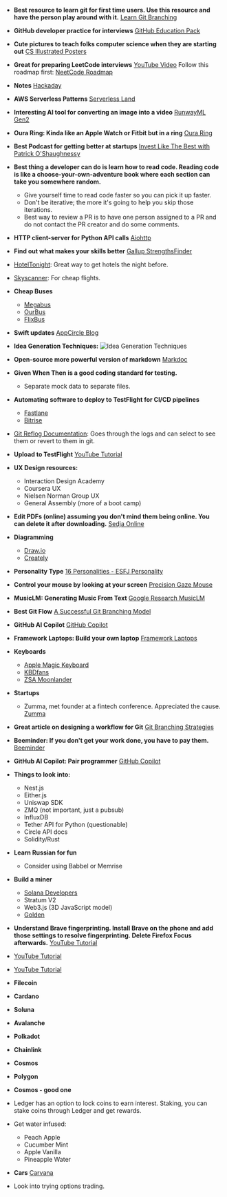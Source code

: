 - **Best resource to learn git for first time users. Use this resource and have the person play around with it.**
  [Learn Git Branching](https://learngitbranching.js.org/?locale=en_US)

- **GitHub developer practice for interviews**
  [GitHub Education Pack](https://education.github.com/pack)

- **Cute pictures to teach folks computer science when they are starting out**
  [CS Illustrated Posters](http://csillustrated.berkeley.edu/posters.php)

- **Great for preparing LeetCode interviews**
  [YouTube Video](https://www.youtube.com/watch?v=8wysIxzqgPI)
  Follow this roadmap first: [NeetCode Roadmap](https://neetcode.io/roadmap)

- **Notes**
  [Hackaday](https://hackaday.com/)

- **AWS Serverless Patterns**
  [Serverless Land](https://serverlessland.com/)

- **Interesting AI tool for converting an image into a video**
  [RunwayML Gen2](https://research.runwayml.com/gen2)

- **Oura Ring: Kinda like an Apple Watch or Fitbit but in a ring**
  [Oura Ring](https://ouraring.com/)

- **Best Podcast for getting better at startups**
  [Invest Like The Best with Patrick O'Shaughnessy](https://podcasts.apple.com/us/podcast/invest-like-the-best-with-patrick-oshaughnessy/id1154105909)

- **Best thing a developer can do is learn how to read code. Reading code is like a choose-your-own-adventure book where each section can take you somewhere random.**
  - Give yourself time to read code faster so you can pick it up faster.
  - Don't be iterative; the more it's going to help you skip those iterations.
  - Best way to review a PR is to have one person assigned to a PR and do not contact the PR creator and do some comments.

- **HTTP client-server for Python API calls**
  [Aiohttp](https://docs.aiohttp.org/en/stable/)

- **Find out what makes your skills better**
  [Gallup StrengthsFinder](https://www.gallup.com/cliftonstrengths/en/254033/strengthsfinder.aspx)

- [HotelTonight](https://www.hoteltonight.com/): Great way to get hotels the night before.
- [Skyscanner](https://www.skyscanner.com/): For cheap flights.

- **Cheap Buses**
  - [Megabus](https://us.megabus.com/)
  - [OurBus](https://www.ourbus.com/?source=aw&sv1=affiliate&sv_campaign_id=922583&awc=55393_1699888218_bd74ea1ba826d11f0bf6a4e268e5c935)
  - [FlixBus](https://www.flixbus.com/?_sp=45ae4333-6dc3-440f-b969-60bdd2780a22.1702225529877&_spnuid=d45fe10b-aacb-4017-a9ce-f372372d88df_1702225529777)

- **Swift updates**
  [AppCircle Blog](https://blog.appcircle.io/category/ios)

- **Idea Generation Techniques:**
  ![Idea Generation Techniques](https://user-images.githubusercontent.com/16872771/235682975-1e534103-2a44-4d2f-ad3d-ca8bf606ada3.png)

- **Open-source more powerful version of markdown**
  [Markdoc](https://markdoc.dev/)

- **Given When Then is a good coding standard for testing.**
  - Separate mock data to separate files.

- **Automating software to deploy to TestFlight for CI/CD pipelines**
  - [Fastlane](https://fastlane.tools/)
  - [Bitrise](https://bitrise.io/)

- [Git Reflog Documentation](https://git-scm.com/docs/git-reflog): Goes through the logs and can select to see them or revert to them in git.

- **Upload to TestFlight**
  [YouTube Tutorial](https://www.youtube.com/watch?v=pWcInk50vIE)

- **UX Design resources:**
  - Interaction Design Academy
  - Coursera UX
  - Nielsen Norman Group UX
  - General Assembly (more of a boot camp)

- **Edit PDFs (online) assuming you don't mind them being online. You can delete it after downloading.**
  [Sedja Online](https://www.sedja.com/)

- **Diagramming**
  - [Draw.io](https://draw.io/)
  - [Creately](https://creately.com/)

- **Personality Type**
  [16 Personalities - ESFJ Personality](https://www.16personalities.com/esfj-personality)

- **Control your mouse by looking at your screen**
  [Precision Gaze Mouse](https://precisiongazemouse.org/)

- **MusicLM: Generating Music From Text**
  [Google Research MusicLM](https://google-research.github.io/seanet/musiclm/examples/)

- **Best Git Flow**
  [A Successful Git Branching Model](https://nvie.com/posts/a-successful-git-branching-model/)

- **GitHub AI Copilot**
  [GitHub Copilot](https://github.com/features/copilot)

- **Framework Laptops: Build your own laptop**
  [Framework Laptops](https://frame.work/products/laptop-12-gen-intel/configuration/edit)

- **Keyboards**
  - [Apple Magic Keyboard](https://www.apple.com/magickeyboard/)
  - [KBDfans](https://kbdfans.com/collections/65-keyboard)
  - [ZSA Moonlander](https://www.zsa.io/moonlander/buy)

- **Startups**
  - Zumma, met founder at a fintech conference. Appreciated the cause. [Zumma](https://www.tuzumma.com/)

- **Great article on designing a workflow for Git**
  [Git Branching Strategies](https://www.flagship.io/git-branching-strategies/)

- **Beeminder: If you don't get your work done, you have to pay them.**
  [Beeminder](https://www.beeminder.com/users/sign_up)

- **GitHub AI Copilot: Pair programmer**
  [GitHub Copilot](https://github.com/features/copilot)

- **Things to look into:**
  - Nest.js
  - Either.js
  - Uniswap SDK
  - ZMQ (not important, just a pubsub)
  - InfluxDB
  - Tether API for Python (questionable)
  - Circle API docs
  - Solidity/Rust

- **Learn Russian for fun**
  - Consider using Babbel or Memrise

- **Build a miner**
  - [Solana Developers](https://solana.com/developers)
  - Stratum V2
  - Web3.js (3D JavaScript model)
  - [Golden](https://golden.xyz/)

- **Understand Brave fingerprinting. Install Brave on the phone and add those settings to resolve fingerprinting. Delete Firefox Focus afterwards.**
  [YouTube Tutorial](https://www.youtube.com/watch?v=jlzZqrN8txQ&list=PLZWRruJDdjy3Nba_fUUCaTAjTzg_D27me)

- [YouTube Tutorial](https://www.youtube.com/watch?v=ji3-8Km4Jhg)
- [YouTube Tutorial](https://www.youtube.com/watch?v=9UxnRTgO6Yk)

- **Filecoin**
- **Cardano**
- **Soluna**
- **Avalanche**
- **Polkadot**
- **Chainlink**
- **Cosmos**
- **Polygon**
- **Cosmos - good one**

- Ledger has an option to lock coins to earn interest. Staking, you can stake coins through Ledger and get rewards.

- Get water infused:
  - Peach Apple
  - Cucumber Mint
  - Apple Vanilla
  - Pineapple Water

- **Cars**
  [Carvana](https://www.carvana.com/cars/2009-2010-in-boston-ma?email-capture=)

- Look into trying options trading.
